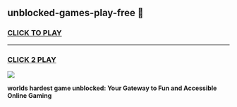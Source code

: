 
## unblocked-games-play-free 👋
<h3>
<a href="https://premium.freeplayer.one?title=unblocked-games-play-free&ref=14F">CLICK TO PLAY</a></h3>
<hr>

<h3>
<a href="https://premium.freeplayer.one?title=unblocked-games-play-free&ref=14F">CLICK 2 PLAY</a>
  
</h3>

<a href="https://premium.freeplayer.one?title=unblocked-games-play-free&ref=12F/"><img src="https://clearcache.store/games.png"></a>


**worlds hardest game unblocked: Your Gateway to Fun and Accessible Online Gaming**
